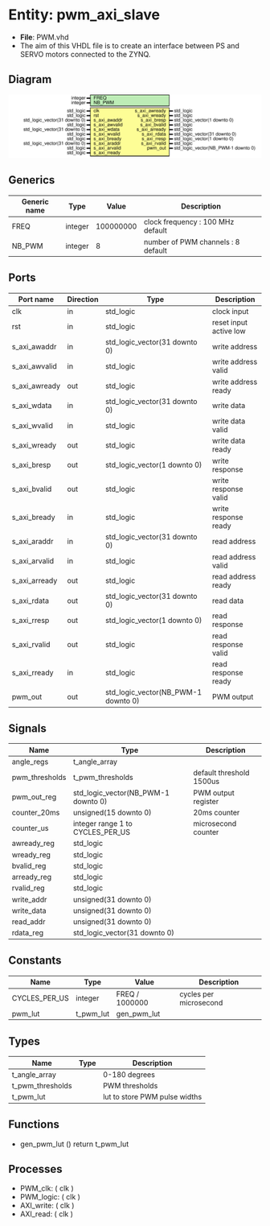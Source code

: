 
# Entity: pwm_axi_slave 
- **File**: PWM.vhd
- The aim of this VHDL file is to create an interface between PS and SERVO motors connected to the ZYNQ.

## Diagram
![Diagram](media/pwm_axi_slave.svg "Diagram")
## Generics

| Generic name | Type    | Value     | Description                        |
| ------------ | ------- | --------- | ---------------------------------- |
| FREQ         | integer | 100000000 | clock frequency : 100 MHz default  |
| NB_PWM       | integer | 8         | number of PWM channels : 8 default |

## Ports

| Port name     | Direction | Type                                | Description            |
| ------------- | --------- | ----------------------------------- | ---------------------- |
| clk           | in        | std_logic                           | clock input            |
| rst           | in        | std_logic                           | reset input active low |
| s_axi_awaddr  | in        | std_logic_vector(31 downto 0)       | write address          |
| s_axi_awvalid | in        | std_logic                           | write address valid    |
| s_axi_awready | out       | std_logic                           | write address ready    |
| s_axi_wdata   | in        | std_logic_vector(31 downto 0)       | write data             |
| s_axi_wvalid  | in        | std_logic                           | write data valid       |
| s_axi_wready  | out       | std_logic                           | write data ready       |
| s_axi_bresp   | out       | std_logic_vector(1 downto 0)        | write response         |
| s_axi_bvalid  | out       | std_logic                           | write response valid   |
| s_axi_bready  | in        | std_logic                           | write response ready   |
| s_axi_araddr  | in        | std_logic_vector(31 downto 0)       | read address           |
| s_axi_arvalid | in        | std_logic                           | read address valid     |
| s_axi_arready | out       | std_logic                           | read address ready     |
| s_axi_rdata   | out       | std_logic_vector(31 downto 0)       | read data              |
| s_axi_rresp   | out       | std_logic_vector(1 downto 0)        | read response          |
| s_axi_rvalid  | out       | std_logic                           | read response valid    |
| s_axi_rready  | in        | std_logic                           | read response ready    |
| pwm_out       | out       | std_logic_vector(NB_PWM-1 downto 0) | PWM output             |

## Signals

| Name           | Type                                | Description              |
| -------------- | ----------------------------------- | ------------------------ |
| angle_regs     | t_angle_array                       |                          |
| pwm_thresholds | t_pwm_thresholds                    | default threshold 1500us |
| pwm_out_reg    | std_logic_vector(NB_PWM-1 downto 0) | PWM output register      |
| counter_20ms   | unsigned(15 downto 0)               | 20ms counter             |
| counter_us     | integer range 1 to CYCLES_PER_US    | microsecond counter      |
| awready_reg    | std_logic                           |                          |
| wready_reg     | std_logic                           |                          |
| bvalid_reg     | std_logic                           |                          |
| arready_reg    | std_logic                           |                          |
| rvalid_reg     | std_logic                           |                          |
| write_addr     | unsigned(31 downto 0)               |                          |
| write_data     | unsigned(31 downto 0)               |                          |
| read_addr      | unsigned(31 downto 0)               |                          |
| rdata_reg      | std_logic_vector(31 downto 0)       |                          |

## Constants

| Name          | Type      | Value          | Description            |
| ------------- | --------- | -------------- | ---------------------- |
| CYCLES_PER_US | integer   | FREQ / 1000000 | cycles per microsecond |
| pwm_lut       | t_pwm_lut | gen_pwm_lut    |                        |

## Types

| Name             | Type | Description                   |
| ---------------- | ---- | ----------------------------- |
| t_angle_array    |      | 0-180 degrees                 |
| t_pwm_thresholds |      | PWM thresholds                |
| t_pwm_lut        |      | lut to store PWM pulse widths |

## Functions
- gen_pwm_lut <font id="function_arguments">()</font> <font id="function_return">return t_pwm_lut</font>

## Processes
- PWM_clk: ( clk )
- PWM_logic: ( clk )
- AXI_write: ( clk )
- AXI_read: ( clk )
